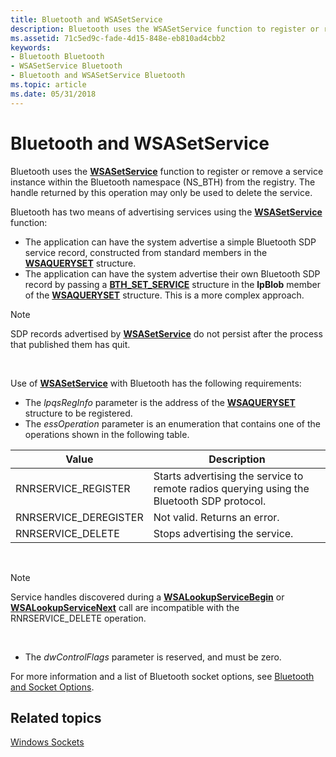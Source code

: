 ```yaml
---
title: Bluetooth and WSASetService
description: Bluetooth uses the WSASetService function to register or remove a service instance within the Bluetooth namespace (NS\_BTH) from the registry.
ms.assetid: 71c5ed9c-fade-4d15-848e-eb810ad4cbb2
keywords:
- Bluetooth Bluetooth
- WSASetService Bluetooth
- Bluetooth and WSASetService Bluetooth
ms.topic: article
ms.date: 05/31/2018
---
```


# Bluetooth and WSASetService

Bluetooth uses the [**WSASetService**](/windows/desktop/api/winsock2/nf-winsock2-wsasetservicea) function to register or remove a service instance within the Bluetooth namespace (NS\_BTH) from the registry. The handle returned by this operation may only be used to delete the service.

Bluetooth has two means of advertising services using the [**WSASetService**](/windows/desktop/api/winsock2/nf-winsock2-wsasetservicea) function:

-   The application can have the system advertise a simple Bluetooth SDP service record, constructed from standard members in the [**WSAQUERYSET**](/windows/desktop/api/winsock2/ns-winsock2-wsaquerysetw) structure.
-   The application can have the system advertise their own Bluetooth SDP record by passing a [**BTH\_SET\_SERVICE**](/windows/desktop/api/Ws2bth/ns-ws2bth-bth_set_service) structure in the **lpBlob** member of the [**WSAQUERYSET**](/windows/desktop/api/winsock2/ns-winsock2-wsaquerysetw) structure. This is a more complex approach.

> [!Note]  
> SDP records advertised by [**WSASetService**](/windows/desktop/api/winsock2/nf-winsock2-wsasetservicea) do not persist after the process that published them has quit.

 

Use of [**WSASetService**](/windows/desktop/api/winsock2/nf-winsock2-wsasetservicea) with Bluetooth has the following requirements:

-   The *lpqsRegInfo* parameter is the address of the [**WSAQUERYSET**](/windows/desktop/api/winsock2/ns-winsock2-wsaquerysetw) structure to be registered.
-   The *essOperation* parameter is an enumeration that contains one of the operations shown in the following table.



| Value                  | Description                                                                                |
|------------------------|--------------------------------------------------------------------------------------------|
| RNRSERVICE\_REGISTER   | Starts advertising the service to remote radios querying using the Bluetooth SDP protocol. |
| RNRSERVICE\_DEREGISTER | Not valid. Returns an error.                                                               |
| RNRSERVICE\_DELETE     | Stops advertising the service.                                                             |



 

> [!Note]  
> Service handles discovered during a [**WSALookupServiceBegin**](/windows/desktop/api/winsock2/nf-winsock2-wsalookupservicebegina) or [**WSALookupServiceNext**](/windows/desktop/api/winsock2/nf-winsock2-wsalookupservicenexta) call are incompatible with the RNRSERVICE\_DELETE operation.

 

-   The *dwControlFlags* parameter is reserved, and must be zero.

For more information and a list of Bluetooth socket options, see [Bluetooth and Socket Options](bluetooth-and-socket-options.md).

## Related topics

<dl> <dt>

[Windows Sockets](/windows/desktop/WinSock/windows-sockets-start-page-2)
</dt> </dl>

 

 
